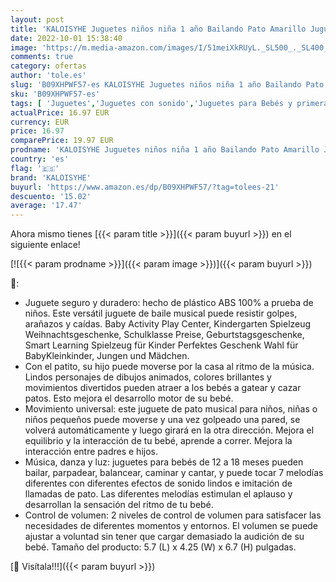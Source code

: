 ```yaml
---
layout: post
title: 'KALOISYHE Juguetes niños niña 1 año Bailando Pato Amarillo Juguete Musical para bebés de 6 a 12 Meses  Juguete Educativo temprano para bebés con luz y Sonido para niños'
date: 2022-10-01 15:38:40
image: 'https://m.media-amazon.com/images/I/51meiXkRUyL._SL500_._SL400_.jpg'
comments: true
category: ofertas
author: 'tole.es'
slug: 'B09XHPWF57-es KALOISYHE Juguetes niños niña 1 año Bailando Pato Amarillo...'
sku: 'B09XHPWF57-es'
tags: [ 'Juguetes','Juguetes con sonido','Juguetes para Bebés y primera infancia','Juguetes y juegos','bebés','kaloisyhe','🇪🇸', ]
actualPrice: 16.97 EUR
currency: EUR
price: 16.97
comparePrice: 19.97 EUR
prodname: 'KALOISYHE Juguetes niños niña 1 año Bailando Pato Amarillo Juguete Musical para bebés de 6 a 12 Meses  Juguete Educativo temprano para bebés con luz y Sonido para niños'
country: 'es'
flag: '🇪🇸'
brand: 'KALOISYHE'
buyurl: 'https://www.amazon.es/dp/B09XHPWF57/?tag=tolees-21'
descuento: '15.02'
average: '17.47'
---
```


Ahora mismo tienes [{{< param title >}}]({{< param buyurl >}}) en el siguiente enlace!

[![{{< param prodname >}}]({{< param image >}})]({{< param buyurl >}})

🔎:

- Juguete seguro y duradero: hecho de plástico ABS 100% a prueba de niños. Este versátil juguete de baile musical puede resistir golpes, arañazos y caídas. Baby Activity Play Center, Kindergarten Spielzeug Weihnachtsgeschenke, Schulklasse Preise, Geburtstagsgeschenke, Smart Learning Spielzeug für Kinder Perfektes Geschenk Wahl für BabyKleinkinder, Jungen und Mädchen.
- Con el patito, su hijo puede moverse por la casa al ritmo de la música. Lindos personajes de dibujos animados, colores brillantes y movimientos divertidos pueden atraer a los bebés a gatear y cazar patos. Esto mejora el desarrollo motor de su bebé.
- Movimiento universal: este juguete de pato musical para niños, niñas o niños pequeños puede moverse y una vez golpeado una pared, se volverá automáticamente y luego girará en la otra dirección. Mejora el equilibrio y la interacción de tu bebé, aprende a correr. Mejora la interacción entre padres e hijos.
- Música, danza y luz: juguetes para bebés de 12 a 18 meses pueden bailar, parpadear, balancear, caminar y cantar, y puede tocar 7 melodías diferentes con diferentes efectos de sonido lindos e imitación de llamadas de pato. Las diferentes melodías estimulan el aplauso y desarrollan la sensación del ritmo de tu bebé.
- Control de volumen: 2 niveles de control de volumen para satisfacer las necesidades de diferentes momentos y entornos. El volumen se puede ajustar a voluntad sin tener que cargar demasiado la audición de su bebé. Tamaño del producto: 5.7 (L) x 4.25 (W) x 6.7 (H) pulgadas.

[🛒 Visítala!!!]({{< param buyurl >}})
